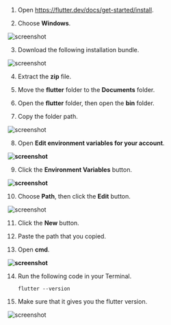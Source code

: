 1. Open https://flutter.dev/docs/get-started/install.

2. Choose **Windows**.

![screenshot](https://lh6.googleusercontent.com/4JKAn2qqi-tspNzl-Wvz0dGxeH7PX9U_68-_fFMBgWta2OmOI9gAqyM9gfFuMx6Ab_V-sAC_cPQemp5XDbWkHVs3BY6QLUn7EmYe3SrZA-aIbz0v2QG54jsc6c8g_jn_CmGET4XQ)

3. Download the following installation bundle.

![screenshot](https://lh3.googleusercontent.com/6U_8_9-RdyyT1j_1KtM3W8qiIbFXi6qJ4tJj7K-6eaq6TIjhyJQGyiODiHiKAu3vA-4N2yTg_uETyO07qaZX2x5u1-D8bFjDAans3GKpkQ9g98gQx41XHGCEF1QXt6fAF7h9KzoQ)

4. Extract the **zip** file.

5. Move the **flutter** folder to the **Documents** folder.

6. Open the **flutter** folder, then open the **bin** folder.

7. Copy the folder path.

![screenshot](https://lh5.googleusercontent.com/YQE5rPBBQlyIqIKzagmbFKtd1vfHXDt6f9GH6JkwXEeMi9yu7hsK6MfPD4cen5RJFdOvPIgyup_4uv3bgH9ZVLAL9crw6Cplqob-Arv-HmNw8RjFcNAjpVRInC_OHnzF_UloQxSa)

8. Open **Edit environment variables for your account**.

**![screenshot](https://lh3.googleusercontent.com/WK4fi2vk3nQ1lchmyt7FiJTz0Uz4fDPndH2zZtWYwYJ6iZ1EJb9NaFd5KWsLHH7X0CChNv1jwoaUYxfuqfRu858VgTyxJKCmL2YtgY33FGWlsZ_mdaV2yuhPIiLvRkQUkTRPThgN)**

9. Click the **Environment Variables** button.

**![screenshot](https://lh5.googleusercontent.com/1SjgUOWWCDRQ63K8Hb1Tru7PysBOwRwEShs-Yd31KBxV7d0KL1B63c3ll4cyKG8k5g-aD8amH79NnR8FWJhUsXjySvdsWl2IJ_K7RSR790JBIbJwsr4mddJAQjdDtTGRcLPvoRP-)**

10. Choose **Path**, then click the **Edit** button.

![screenshot](https://user-images.githubusercontent.com/24327781/119426909-b7a18480-bccf-11eb-9fb3-a44b37c0bf8a.png)

11. Click the **New** button.

12. Paste the path that you copied.

13. Open **cmd**.

**![screenshot](https://lh4.googleusercontent.com/YXY2MgovQBm4wUznSE-JWpBgiN6JEinuo4VnB9iBI2H1SyugIr-LjpZpAw0vvJN5ZX48f3ys3NR67Pq7oPpRyUHMeebdfRszwuNQ5waH9QgqU7g-9BemZDgZmuS7fnz8nwzfGhJD)**

14. Run the following code in your Terminal.

    ```shell
    flutter --version
    ```

15. Make sure that it gives you the flutter version.

![screenshot](https://lh3.googleusercontent.com/K_JjHHFty4SnuXPMtHiTD5kTYlpIPRRKGE6SOAjYqMTKwZ7hCaSN0Qxax81w9VZmK8Cb_72tsmqSfJBctNPw2QAvORqbIw_zjAzkcSyPxdP0aeAWSBMdY8gKb5GT8J6N9fBlf2KA)
